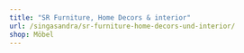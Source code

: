 ```yaml
---
title: "SR Furniture, Home Decors & interior"
url: /singasandra/sr-furniture-home-decors-und-interior/
shop: Möbel
---
```


